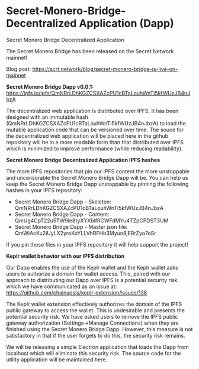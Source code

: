 # Secret-Monero-Bridge-Decentralized Application (Dapp)
Secret Monero Bridge Decentralized Application

The Secret Monero Bridge has been released on the Secret Network mainnet!

Blog post: https://scrt.network/blog/secret-monero-bridge-is-live-on-mainnet


**Secret Monero Bridge Dapp v0.0.1:** https://ipfs.io/ipfs/QmNRrLDhKGZCSXAZcPU1cBTaLouhWnTi5kfWUzJB4nJbzA

The decentralized web application is distributed over IPFS. It has been designed with an immutable hash (QmNRrLDhKGZCSXAZcPU1cBTaLouhWnTi5kfWUzJB4nJbzA) to load the mutable application code that can be versioned over time. The souce for the decentralized web application will be placed here in the github repository will be in a more readable form than that distributed over IPFS which is minimized to improve performance (while reducing readability).

**Secret Monero Bridge Decentralized Application IPFS hashes**

The more IPFS repositories that pin our IPFS content the more unstoppable and uncensorable the Secret Monero Bridge Dapp will be.
You can help us keep the Secret Monero Bridge Dapp unstoppable by pinning the following hashes in your IPFS repository:
* Secret Monero Bridge Dapp - Skeleton: QmNRrLDhKGZCSXAZcPU1cBTaLouhWnTi5kfWUzJB4nJbzA
* Secret Monero Bridge Dapp - Content: QmUg4CpT22u5TW9ie8tyXYXbifRCWFdMYu4TZpCFDST3UM
* Secret Monero Bridge Dapp - Master json file: QmWiAcKu2iUyLX2yroKoYLLVhRFHb3Myun8jERrZyo7eSr

If you pin these files in your IPFS repository it will help support the project!

**Keplr wallet behavior with our IPFS distribution**

Our Dapp enables the use of the Keplr wallet and the Keplr wallet asks users to authorize a domain for wallet access. This, paired with our approach to distributing our Dapp over IPFS is a potential security risk which we have communicated as an issue at: https://github.com/chainapsis/keplr-extension/issues/136

The Keplr wallet extension effectively authorizes the domain of the IPFS public gateway to access the wallet. This is undesirable and presents the potential security risk. We have asked users to remove the IPFS public gateway authorization (Settings->Manage Connections) when they are finished using the Secret Monero Bridge Dapp. However, this measure is not satisfactory in that if the user forgets to do this, the security risk remains.

We will be releasing a simple Electron application that loads the Dapp from localhost which will eliminate this security risk. The source code for the utility application will be maintained here. 
